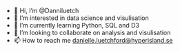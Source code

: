 - 👋 Hi, I’m @Danniluetch
- 👀 I’m interested in data science and visulisation
- 🌱 I’m currently learning Python, SQL and D3
- 💞️ I’m looking to collaborate on analysis and visulisation
- 📫 How to reach me danielle.luetchford@hyperisland.se

<!---
Danniluetch/Danniluetch is a ✨ special ✨ repository because its `README.md` (this file) appears on your GitHub profile.
You can click the Preview link to take a look at your changes.
--->

